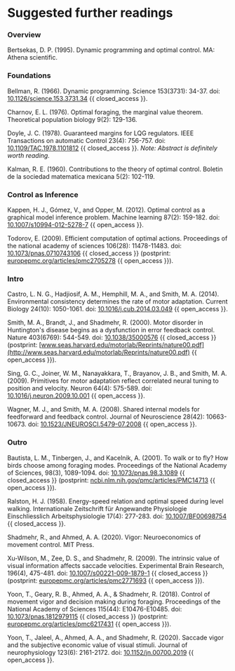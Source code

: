 # Suggested further readings

### Overview

Bertsekas, D. P. (1995). Dynamic programming and optimal control. MA: Athena scientific.

### Foundations

Bellman, R. (1966). Dynamic programming. Science 153(3731): 34-37. doi: [10.1126/science.153.3731.34](https://doi.org/10.1126/science.153.3731.34) {{ closed_access }}.

Charnov, E. L. (1976). Optimal foraging, the marginal value theorem. Theoretical population biology 9(2): 129-136.

Doyle, J. C. (1978). Guaranteed margins for LQG regulators. IEEE Transactions on automatic Control 23(4): 756-757. doi: [10.1109/TAC.1978.1101812](https://doi.org/10.1109/TAC.1978.1101812) {{ closed_access }}. _Note: Abstract is definitely worth reading._

Kalman, R. E. (1960). Contributions to the theory of optimal control. Boletin de la sociedad matematica mexicana 5(2): 102-119.

### Control as Inference

Kappen, H. J., Gómez, V., and Opper, M. (2012). Optimal control as a graphical model inference problem. Machine learning 87(2): 159-182. doi: [10.1007/s10994-012-5278-7](https://doi.org/10.1007/s10994-012-5278-7) {{ open_access }}.

Todorov, E. (2009). Efficient computation of optimal actions. Proceedings of the national academy of sciences 106(28): 11478-11483. doi: [10.1073/pnas.0710743106](https://doi.org/10.1073/pnas.0710743106) {{ closed_access }} (postprint: [europepmc.org/articles/pmc2705278](https://europepmc.org/articles/pmc2705278) {{ open_access }}).

### Intro

Castro, L. N. G., Hadjiosif, A. M., Hemphill, M. A., and Smith, M. A. (2014). Environmental consistency determines the rate of motor adaptation. Current Biology 24(10): 1050-1061. doi: [10.1016/j.cub.2014.03.049](https://doi.org/10.1016/j.cub.2014.03.049) {{ open_access }}.

Smith, M. A., Brandt, J., and Shadmehr, R. (2000). Motor disorder in Huntington's disease begins as a dysfunction in error feedback control. Nature 403(6769): 544-549. doi: [10.1038/35000576](https://doi.org/10.1038/35000576) {{ closed_access }} (postprint: [www.seas.harvard.edu/motorlab/Reprints/nature00.pdf](http://www.seas.harvard.edu/motorlab/Reprints/nature00.pdf) {{ open_access }}).

Sing, G. C., Joiner, W. M., Nanayakkara, T., Brayanov, J. B., and Smith, M. A. (2009). Primitives for motor adaptation reflect correlated neural tuning to position and velocity. Neuron 64(4): 575-589. doi: [10.1016/j.neuron.2009.10.001](https://doi.org/10.1016/j.neuron.2009.10.001) {{ open_access }}.

Wagner, M. J., and Smith, M. A. (2008). Shared internal models for feedforward and feedback control. Journal of Neuroscience 28(42): 10663-10673. doi: [10.1523/JNEUROSCI.5479-07.2008](https://doi.org/10.1523/JNEUROSCI.5479-07.2008) {{ open_access }}.

### Outro

Bautista, L. M., Tinbergen, J., and Kacelnik, A. (2001). To walk or to fly? How birds choose among foraging modes. Proceedings of the National Academy of Sciences, 98(3), 1089-1094. doi: [10.1073/pnas.98.3.1089](https://doi.org/10.1073/pnas.98.3.1089) {{ closed_access }} (postprint: [ncbi.nlm.nih.gov/pmc/articles/PMC14713](https://www.ncbi.nlm.nih.gov/pmc/articles/PMC14713) {{ open_access }}).

Ralston, H. J. (1958). Energy-speed relation and optimal speed during level walking. Internationale Zeitschrift für Angewandte Physiologie Einschliesslich Arbeitsphysiologie 17(4): 277-283. doi: [10.1007/BF00698754](https://doi.org/10.1007/BF00698754) {{ closed_access }}.

Shadmehr, R., and Ahmed, A. A. (2020). Vigor: Neuroeconomics of movement control. MIT Press.

Xu-Wilson, M., Zee, D. S., and Shadmehr, R. (2009). The intrinsic value of visual information affects saccade velocities. Experimental Brain Research, 196(4), 475-481. doi: [10.1007/s00221-009-1879-1](https://doi.org/10.1007/s00221-009-1879-1) {{ closed_access }} (postprint: [europepmc.org/articles/pmc2771693](https://europepmc.org/articles/pmc2771693) {{ open_access }}).

Yoon, T., Geary, R. B., Ahmed, A. A., & Shadmehr, R. (2018). Control of movement vigor and decision making during foraging. Proceedings of the National Academy of Sciences 115(44): E10476-E10485. doi: [10.1073/pnas.1812979115](https://doi.org/10.1073/pnas.1812979115) {{ closed_access }} (postprint: [europepmc.org/articles/pmc6217431](https://europepmc.org/articles/pmc6217431) {{ open_access }}).

Yoon, T., Jaleel, A., Ahmed, A. A., and Shadmehr, R. (2020). Saccade vigor and the subjective economic value of visual stimuli. Journal of neurophysiology 123(6): 2161-2172. doi: [10.1152/jn.00700.2019](https://doi.org/10.1152/jn.00700.2019) {{ open_access }}.
